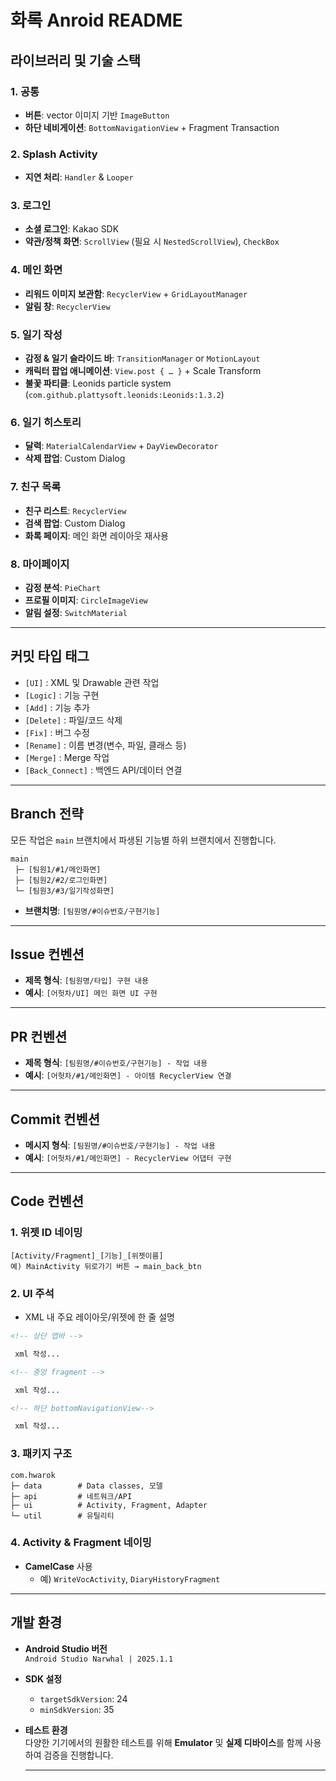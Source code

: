 # 화록 Anroid README


## 라이브러리 및 기술 스택

### 1. 공통
- **버튼**: vector 이미지 기반 `ImageButton`  
- **하단 네비게이션**: `BottomNavigationView` + Fragment Transaction

### 2. Splash Activity
- **지연 처리**: `Handler` & `Looper`

### 3. 로그인
- **소셜 로그인**: Kakao SDK  
- **약관/정책 화면**: `ScrollView` (필요 시 `NestedScrollView`), `CheckBox`

### 4. 메인 화면
- **리워드 이미지 보관함**: `RecyclerView` + `GridLayoutManager`  
- **알림 창**: `RecyclerView`

### 5. 일기 작성
- **감정 & 일기 슬라이드 바**: `TransitionManager` or `MotionLayout`  
- **캐릭터 팝업 애니메이션**: `View.post { … }` + Scale Transform  
- **불꽃 파티클**: Leonids particle system (`com.github.plattysoft.leonids:Leonids:1.3.2`)

### 6. 일기 히스토리
- **달력**: `MaterialCalendarView` + `DayViewDecorator`  
- **삭제 팝업**: Custom Dialog

### 7. 친구 목록
- **친구 리스트**: `RecyclerView`  
- **검색 팝업**: Custom Dialog  
- **화록 페이지**: 메인 화면 레이아웃 재사용

### 8. 마이페이지
- **감정 분석**: `PieChart`  
- **프로필 이미지**: `CircleImageView`  
- **알림 설정**: `SwitchMaterial`

---

## 커밋 타입 태그
- `[UI]` : XML 및 Drawable 관련 작업  
- `[Logic]` : 기능 구현  
- `[Add]` : 기능 추가  
- `[Delete]` : 파일/코드 삭제  
- `[Fix]` : 버그 수정  
- `[Rename]` : 이름 변경(변수, 파일, 클래스 등)  
- `[Merge]` : Merge 작업  
- `[Back_Connect]` : 백엔드 API/데이터 연결

---

## Branch 전략
모든 작업은 `main` 브랜치에서 파생된 기능별 하위 브랜치에서 진행합니다.

```text
main
 ├─ [팀원1/#1/메인화면]
 ├─ [팀원2/#2/로그인화면]
 └─ [팀원3/#3/일기작성화면]
```

- **브랜치명**: `[팀원명/#이슈번호/구현기능]`

---

## Issue 컨벤션
- **제목 형식**: `[팀원명/타입] 구현 내용`  
- **예시**: `[어헛차/UI] 메인 화면 UI 구현`

---

## PR 컨벤션
- **제목 형식**: `[팀원명/#이슈번호/구현기능] - 작업 내용`  
- **예시**: `[어헛차/#1/메인화면] - 아이템 RecyclerView 연결`

---

## Commit 컨벤션
- **메시지 형식**: `[팀원명/#이슈번호/구현기능] - 작업 내용`  
- **예시**: `[어헛차/#1/메인화면] - RecyclerView 어댑터 구현`

---

## Code 컨벤션

### 1. 위젯 ID 네이밍
```
[Activity/Fragment]_[기능]_[위젯이름]
예) MainActivity 뒤로가기 버튼 → main_back_btn
```

### 2. UI 주석
- XML 내 주요 레이아웃/위젯에 한 줄 설명
```xml
<!-- 상단 앱바 -->

 xml 작성...

<!-- 중앙 fragment -->

 xml 작성...

<!-- 하단 bottomNavigationView-->

 xml 작성...

```

### 3. 패키지 구조
```
com.hwarok
├─ data        # Data classes, 모델
├─ api         # 네트워크/API
├─ ui          # Activity, Fragment, Adapter
└─ util        # 유틸리티
```

### 4. Activity & Fragment 네이밍
- **CamelCase** 사용  
  - 예) `WriteVocActivity`, `DiaryHistoryFragment`

---

## 개발 환경

- **Android Studio 버전**  
  `Android Studio Narwhal | 2025.1.1`

- **SDK 설정**  
  - `targetSdkVersion`: 24  
  - `minSdkVersion`: 35

- **테스트 환경**  
  다양한 기기에서의 원활한 테스트를 위해 **Emulator** 및 **실제 디바이스**를 함께 사용하여 검증을 진행합니다.

  ---
